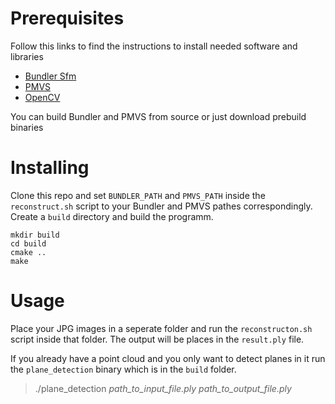 

# Prerequisites
Follow this links to find the instructions to install needed software and libraries
- [Bundler Sfm](https://www.cs.cornell.edu/~snavely/bundler/)
- [PMVS](https://www.di.ens.fr/pmvs/)
- [OpenCV](https://docs.opencv.org/3.3.0/d7/d9f/tutorial_linux_install.html)

You can build Bundler and PMVS from source or just download prebuild binaries
# Installing
Clone this repo and set `BUNDLER_PATH` and `PMVS_PATH` inside the `reconstruct.sh` script to your Bundler and PMVS pathes correspondingly.
Create a `build` directory and build the programm.
```
mkdir build
cd build
cmake ..
make 
``` 
# Usage
Place your JPG images in a seperate folder and run the `reconstructon.sh` script inside that folder. The output will be places in the `result.ply` file.

If you already have a point cloud and you only want to detect planes in it run the `plane_detection` binary which is in the `build` folder.
> ./plane_detection *path_to_input_file.ply* *path_to_output_file.ply* 